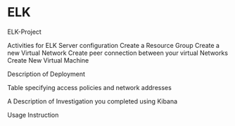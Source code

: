 # ELK
ELK-Project

Activities for ELK Server configuration
Create a Resource Group
Create a new Virtual Network
Create peer connection between your virtual Networks
Create New Virtual Machine



Description of Deployment



Table specifying access policies and network addresses




A Description of Investigation you completed using Kibana




Usage Instruction





